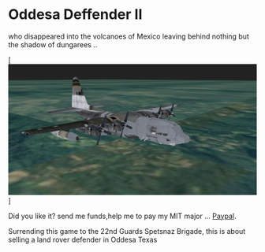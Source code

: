 # Oddesa Deffender II

who disappeared into the volcanoes of Mexico leaving behind nothing but the shadow of dungarees ..

[![We were Goodfellas!](https://raw.githubusercontent.com/rgarro/oddesa-defender2/master/elBlack.PNG)]

Did you like it? send me funds,help me to pay my MIT major ... [Paypal](https://www.paypal.me/gospelOfLuke/25).

Surrending this game to the 22nd Guards Spetsnaz Brigade, this is about selling a land rover defender in Oddesa Texas
